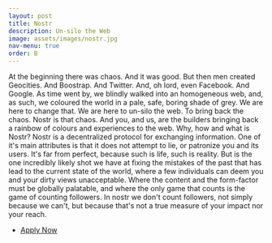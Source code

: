 ```yaml
---
layout: post
title: Nostr
description: Un-silo the Web
image: assets/images/nostr.jpg
nav-menu: true
order: B
---
```


At the beginning there was chaos. And it was good.
But then men created Geocities. And Boostrap. And Twitter. And, oh lord, even Facebook. And Google.
As time went by, we blindly walked into an homogeneous web, and, as such, we coloured the world in a pale, safe, boring shade of grey.
We are here to change that.
We are here to un-silo the web.
To bring back the chaos.
Nostr is that chaos. And you, and us, are the builders bringing back a rainbow of colours and experiences to the web.
Why, how and what is Nostr?
Nostr is a decentralized protocol for exchanging information. One of it's main attributes is that it does not attempt to lie, or patronize you and its users. It's far from perfect, because such is life, such is reality.
But is the one incredibly likely shot we have at fixing the mistakes of the past that has lead to the current state of the world,
where a few individuals can deem you and your dirty views unacceptable. Where the content and the form-factor must be globally palatable, and where the only game that counts is the game of counting followers.
In nostr we don't count followers, not simply because we can't, but because that's not a true measure of your impact nor your reach.


<ul class="actions">
    <li><a href="{{ site.typeform }}" target="_blank" class="button next">Apply Now</a></li>
</ul>